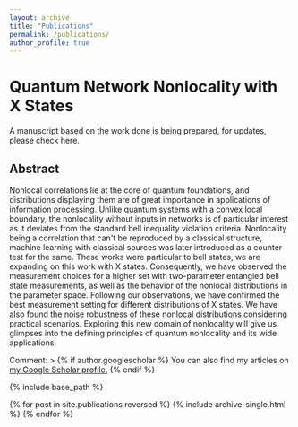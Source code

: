 ```yaml
---
layout: archive
title: "Publications"
permalink: /publications/
author_profile: true
---
```


Quantum Network Nonlocality with X States
======
A manuscript based on the work done is being prepared, for updates, please check here.

Abstract
------
Nonlocal correlations lie at the core of quantum foundations, and distributions displaying them are of great importance in applications of information processing. Unlike quantum systems with a convex local boundary, the nonlocality without inputs in networks is of particular interest as it deviates from the standard bell inequality violation criteria. Nonlocality being a correlation that can't be reproduced by a classical structure, machine learning with classical sources was later introduced as a counter test for the same. These works were particular to bell states, we are expanding on this work with X states. Consequently, we have observed the measurement choices for a higher set with two-parameter entangled bell state measurements, as well as the behavior of the nonlocal distributions in the parameter space. Following our observations, we have confirmed the best measurement setting for different distributions of X states. We have also found the noise robustness of these nonlocal distributions considering practical scenarios. Exploring this new domain of nonlocality will give us glimpses into the defining principles of quantum nonlocality and its wide applications. 


Comment: >
  {% if author.googlescholar %}
    You can also find my articles on <u><a href="{{author.googlescholar}}">my Google Scholar profile</a>.</u>
  {% endif %}

  {% include base_path %}

  {% for post in site.publications reversed %}
    {% include archive-single.html %}
  {% endfor %}
